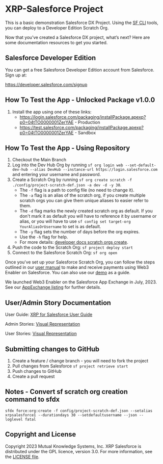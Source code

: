 # XRP-Salesforce Project

This is a basic demonstration Salesforce DX Project. Using the [SF CLI](https://developer.salesforce.com/tools/sfdxcli) tools, you can deploy to a Developer Edition Scratch Org.

Now that you’ve created a Salesforce DX project, what’s next? Here are some documentation resources to get you started.

## Salesforce Developer Edition

You can get a free Salesforce Developer Edition account from Salesforce. Sign up at:

https://developer.salesforce.com/signup

## How To Test the App - Unlocked Package v1.0.0
1. Install the app using one of these links:
    - https://login.salesforce.com/packaging/installPackage.apexp?p0=04tTO0000001ZerYAE - Production
    - https://test.salesforce.com/packaging/installPackage.apexp?p0=04tTO0000001ZerYAE - Sandbox

## How To Test the App - Using Repository

1. Checkout the Main Branch
1. Log into the Dev Hub Org by running `sf org login web --set-default-dev-hub --alias DevHub --instance-url https://login.salesforce.com` and entering your username and password.
1. Create a Scratch Org by running `sf org create scratch -f ./config/project-scratch-def.json -a dev -d -y 30`.
    - The `-f` flag is a path to config file (no need to change it).
    - The `-a` flag is an alias of the scratch org, if you create multiple scratch orgs you can give them unique aliases to easier refer to them.
    - The `-d` flag marks the newly created scratch org as default. If you don't mark it as default you will have to reference it by username or alias, or you will have to use `sf config set target-org YourAliasOrUsername` to set is as default.
    - The `-y` flag sets the number of days before the org expires.
    - Use the `-h` flag for help.
    - For more details: [developer docs scratch orgs create](https://developer.salesforce.com/docs/atlas.en-us.sfdx_dev.meta/sfdx_dev/sfdx_dev_scratch_orgs_create.htm).
1. Push the code to the Scratch Org: `sf project deploy start`
1. Connect to the Salesforce Scratch Org: `sf org open`

Once you've set up your Salesforce Scratch Org, you can follow the steps outlined in our [user manual](https://mukn.com/wp-content/uploads/2023/07/Web3-Enabler-for-Salesforce-User-Guide.pdf) to make and receive payments using Web3 Enabler on Salesforce. You can also use our [demo](https://www.youtube.com/watch?v=lkAp2vqQVTA) as a guide.  

We launched Web3 Enabler on the Salesforce App Exchange in July, 2023.  See our [AppExchange listing](https://appexchange.salesforce.com/appxListingDetail?listingId=ee4c011b-7a5b-4a50-91fb-f28049390858) for further details.

## User/Admin Story Documentation
User Guide: [XRP for Salesforce User Guide](https://github.com/MuKnSys/xrp-salesforce/blob/main/Documentation%20and%20Images/Web3%20Enabler%20XRP%20for%20Salesforce%20User%20Guide.pdf)

Admin Stories: [Visual Representation](https://github.com/MuKnSys/xrp-salesforce/blob/main/Documentation%20and%20Images/XRP%20for%20Salesforce%20Admin%20Story%20Map.png)

User Stories: [Visual Representation](https://github.com/MuKnSys/xrp-salesforce/blob/main/Documentation%20and%20Images/XRP%20for%20Salesforce%20User%20Story%20Map.png)


## Submitting changes to GitHub

1. Create a feature / change branch - you will need to fork the project
1. Pull changes from Salesforce `sf project retrieve start`
1. Push changes to GitHub
1. Create a pull request

## Notes - Convert sf scratch org creation command to sfdx

`sfdx force:org:create -f config/project-scratch-def.json --setalias xrpsalesforce1 --durationdays 30 --setdefaultusername --json --loglevel fatal`

## Copyright and License

Copyright 2023 Mutual Knowledge Systems, Inc.  XRP Salesforce is distributed under the GPL licence, version 3.0.  For more information, see the [LICENSE file](LICENSE).
